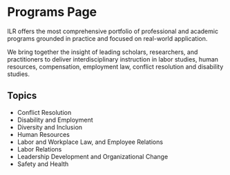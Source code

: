 # Programs Page

ILR offers the most comprehensive portfolio of professional and academic programs grounded in practice and focused on real-world application.

We bring together the insight of leading scholars, researchers, and practitioners to deliver interdisciplinary instruction in labor studies, human resources, compensation, employment law, conflict resolution and disability studies.

## Topics

* Conflict Resolution
* Disability and Employment
* Diversity and Inclusion
* Human Resources
* Labor and Workplace Law, and Employee Relations
* Labor Relations
* Leadership Development and Organizational Change
* Safety and Health

